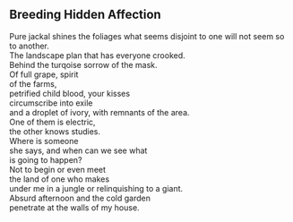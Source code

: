 Breeding Hidden Affection
-------------------------
Pure jackal shines the foliages what seems disjoint to one will not seem so to another.  
The landscape plan that has everyone crooked.  
Behind the turqoise sorrow of the mask.  
Of full grape, spirit  
of the farms,  
petrified child blood, your kisses  
circumscribe into exile  
and a droplet of ivory, with remnants of the area.  
One of them is electric,  
the other knows studies.  
Where is someone  
she says, and when can we see what  
is going to happen?  
Not to begin or even meet  
the land of one who makes  
under me in a jungle or relinquishing to a giant.  
Absurd afternoon and the cold garden  
penetrate at the walls of my house.  
